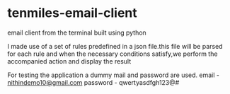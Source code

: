 # tenmiles-email-client
email client from the terminal built using python

I made use of a set of rules predefined in a json file.this file will be parsed for each rule and when the necessary conditions
satisfy,we perform the accompanied action and display the result

For testing the application a dummy mail and password are used.
email - nithindemo10@gmail.com
password - qwertyasdfgh123@#
